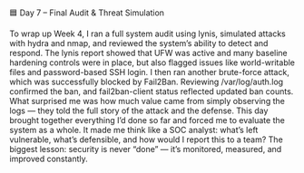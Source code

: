 🟦 Day 7 – Final Audit \& Threat Simulation

To wrap up Week 4, I ran a full system audit using lynis, simulated attacks with hydra and nmap, and reviewed the system’s ability to detect and respond. The lynis report showed that UFW was active and many baseline hardening controls were in place, but also flagged issues like world-writable files and password-based SSH login. I then ran another brute-force attack, which was successfully blocked by Fail2Ban. Reviewing /var/log/auth.log confirmed the ban, and fail2ban-client status reflected updated ban counts. What surprised me was how much value came from simply observing the logs — they told the full story of the attack and the defense. This day brought together everything I’d done so far and forced me to evaluate the system as a whole. It made me think like a SOC analyst: what’s left vulnerable, what’s defensible, and how would I report this to a team? The biggest lesson: security is never “done” — it’s monitored, measured, and improved constantly.

